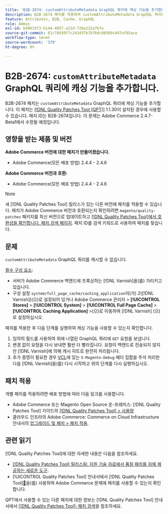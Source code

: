 ```yaml
---
title: 'B2B-2674: customAttributeMetadata GraphQL 쿼리에 캐싱 기능을 추가합니다.'
description: B2B-2674 패치를 적용하여 customAttributeMetadata GraphQL 쿼리에 캐싱 기능을 추가합니다.
feature: Attributes, B2B, Cache, GraphQL
role: Admin
exl-id: b49633f3-b144-405f-a21d-726e222a7bfe
source-git-commit: 81c78439f7c243437b7b76dc80560c847af95ace
workflow-type: tm+mt
source-wordcount: '379'
ht-degree: 0%

---
```


# B2B-2674: `customAttributeMetadata` GraphQL 쿼리에 캐싱 기능을 추가합니다.

B2B-2674 패치는 `customAttributeMetadata` GraphQL 쿼리에 캐싱 기능을 추가합니다. 이 패치는 [[!DNL Quality Patches Tool (QPT)]](https://experienceleague.adobe.com/ko/docs/commerce-knowledge-base/kb/announcements/commerce-announcements/magento-quality-patches-released-new-tool-to-self-serve-quality-patches) 1.1.30이 설치된 경우에 사용할 수 있습니다. 패치 ID는 B2B-2674입니다. 이 문제는 Adobe Commerce 2.4.7-Beta1에서 수정될 예정입니다.

## 영향을 받는 제품 및 버전

**Adobe Commerce 버전에 대한 패치가 만들어졌습니다.**

* Adobe Commerce(모든 배포 방법) 2.4.4 - 2.4.6

**Adobe Commerce 버전과 호환:**

* Adobe Commerce(모든 배포 방법) 2.4.4 - 2.4.6

>[!NOTE]
>
>새 [!DNL Quality Patches Tool] 릴리스가 있는 다른 버전에 패치를 적용할 수 있습니다. 패치가 Adobe Commerce 버전과 호환되는지 확인하려면 `magento/quality-patches` 패키지를 최신 버전으로 업데이트하고 [[!DNL Quality Patches Tool]에서 호환성을 확인합니다. 패치 검색 페이지](https://experienceleague.adobe.com/tools/commerce-quality-patches/index.html?lang=ko). 패치 ID를 검색 키워드로 사용하여 패치를 찾습니다.

## 문제

`customAttributeMetadata` GraphQL 쿼리를 캐시할 수 없습니다.

<u>필수 구성 요소</u>:

* 서버가 Adobe Commerce 백엔드에 프록싱하는 [!DNL Varnish]을(를) 가리키고 있습니다.
* 구성 설정 `system/full_page_cache/caching_application`이(가) *2*([!DNL Varnish])(으)로 설정되어 있거나 Adobe Commerce 관리자 > **[!UICONTROL Stores]** > **[!UICONTROL System]** > **[!UICONTROL Full Page Cache]** > **[!UICONTROL Caching Application]** >(으)로 이동하여 [!DNL Varnish] (으)로 설정하십시오.

패치를 적용한 후 다음 단계를 실행하여 캐싱 기능을 사용할 수 있는지 확인합니다.

1. 임의의 필드를 사용하여 위에 나열된 GraphQL 쿼리에 `GET` 요청을 보냅니다.
1. 변경 없이 요청을 다시 보내면 훨씬 더 빨라집니다. 요청이 백엔드로 전송되지 않지만 [!DNL Varnish]에 의해 캐시 히트로 완전히 처리됩니다.
1. 추가 증명이 필요한 경우 [VCL](https://github.com/magento/magento2/blob/2.4-develop/app/code/Magento/PageCache/etc/varnish6.vcl#L239)에 있는 `X-Magento-Debug` 헤더 집합을 주석 처리한 다음 [!DNL Varnish]을(를) 다시 시작하고 위의 단계를 다시 실행하십시오.

## 패치 적용

개별 패치를 적용하려면 배포 방법에 따라 다음 링크를 사용합니다.

* Adobe Commerce 또는 Magento Open Source 온-프레미스: [!DNL Quality Patches Tool] 가이드의 [[!DNL Quality Patches Tool] > 사용량](/help/tools/quality-patches-tool/usage.md)
* 클라우드 인프라의 Adobe Commerce: Commerce on Cloud Infrastructure 안내서의 [업그레이드 및 패치 > 패치 적용](https://experienceleague.adobe.com/docs/commerce-cloud-service/user-guide/develop/upgrade/apply-patches.html?lang=ko).

## 관련 읽기

[!DNL Quality Patches Tool]에 대한 자세한 내용은 다음을 참조하세요.

* [[!DNL Quality Patches Tool] 릴리스됨: 지원 기술 자료에서 품질 패치를 자체 제공하는 새로운 도구](https://experienceleague.adobe.com/ko/docs/commerce-knowledge-base/kb/announcements/commerce-announcements/magento-quality-patches-released-new-tool-to-self-serve-quality-patches).
* [!UICONTROL Quality Patches Tool] 안내서에서  [!DNL Quality Patches Tool][&#128279;](/help/tools/quality-patches-tool/patches-available-in-qpt/check-patch-for-magento-issue-with-magento-quality-patches.md)을(를) 사용하여 Adobe Commerce 문제에 패치를 사용할 수 있는지 확인합니다.


QPT에서 사용할 수 있는 다른 패치에 대한 정보는 [!DNL Quality Patches Tool] 안내서에서 [[!DNL Quality Patches Tool]: 패치 검색](https://experienceleague.adobe.com/tools/commerce-quality-patches/index.html?lang=ko)을 참조하세요.
